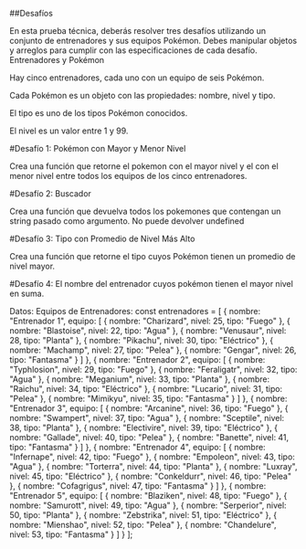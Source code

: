 ##Desafíos

En esta prueba técnica, deberás resolver tres desafíos utilizando un conjunto de entrenadores y sus equipos Pokémon. Debes manipular objetos y arreglos para cumplir con las especificaciones de cada desafío. 
Entrenadores y Pokémon

Hay cinco entrenadores, cada uno con un equipo de seis Pokémon.

Cada Pokémon es un objeto con las propiedades: nombre, nivel y tipo.

El tipo es uno de los tipos Pokémon conocidos.

El nivel es un valor entre 1 y 99.

#Desafío 1: Pokémon con Mayor y Menor Nivel

Crea una función que retorne el pokemon con el mayor nivel y el con el menor nivel entre todos los equipos de los cinco entrenadores.

#Desafío 2: Buscador

Crea una función que devuelva todos los pokemones que contengan un string pasado como argumento. No puede devolver undefined

#Desafío 3: Tipo con Promedio de Nivel Más Alto

Crea una función que retorne el tipo cuyos Pokémon tienen un promedio de nivel mayor.

#Desafío 4: El nombre del entrenador cuyos pokémon tienen el mayor nivel en suma. 

Datos:
Equipos de Entrenadores:
const entrenadores = [
    {
        nombre: "Entrenador 1",
        equipo: [
            { nombre: "Charizard", nivel: 25, tipo: "Fuego" },
            { nombre: "Blastoise", nivel: 22, tipo: "Agua" },
            { nombre: "Venusaur", nivel: 28, tipo: "Planta" },
            { nombre: "Pikachu", nivel: 30, tipo: "Eléctrico" },
            { nombre: "Machamp", nivel: 27, tipo: "Pelea" },
            { nombre: "Gengar", nivel: 26, tipo: "Fantasma" }
        ]
    },
    {
        nombre: "Entrenador 2",
        equipo: [
            { nombre: "Typhlosion", nivel: 29, tipo: "Fuego" },
            { nombre: "Feraligatr", nivel: 32, tipo: "Agua" },
            { nombre: "Meganium", nivel: 33, tipo: "Planta" },
            { nombre: "Raichu", nivel: 34, tipo: "Eléctrico" },
            { nombre: "Lucario", nivel: 31, tipo: "Pelea" },
            { nombre: "Mimikyu", nivel: 35, tipo: "Fantasma" }
        ]
    },
    {
        nombre: "Entrenador 3",
        equipo: [
            { nombre: "Arcanine", nivel: 36, tipo: "Fuego" },
            { nombre: "Swampert", nivel: 37, tipo: "Agua" },
            { nombre: "Sceptile", nivel: 38, tipo: "Planta" },
            { nombre: "Electivire", nivel: 39, tipo: "Eléctrico" },
            { nombre: "Gallade", nivel: 40, tipo: "Pelea" },
            { nombre: "Banette", nivel: 41, tipo: "Fantasma" }
        ]
    },
    {
        nombre: "Entrenador 4",
        equipo: [
            { nombre: "Infernape", nivel: 42, tipo: "Fuego" },
            { nombre: "Empoleon", nivel: 43, tipo: "Agua" },
            { nombre: "Torterra", nivel: 44, tipo: "Planta" },
            { nombre: "Luxray", nivel: 45, tipo: "Eléctrico" },
            { nombre: "Conkeldurr", nivel: 46, tipo: "Pelea" },
            { nombre: "Cofagrigus", nivel: 47, tipo: "Fantasma" }
        ]
    },
    {
        nombre: "Entrenador 5",
        equipo: [
            { nombre: "Blaziken", nivel: 48, tipo: "Fuego" },
            { nombre: "Samurott", nivel: 49, tipo: "Agua" },
            { nombre: "Serperior", nivel: 50, tipo: "Planta" },
            { nombre: "Zebstrika", nivel: 51, tipo: "Eléctrico" },
            { nombre: "Mienshao", nivel: 52, tipo: "Pelea" },
            { nombre: "Chandelure", nivel: 53, tipo: "Fantasma" }
        ]
    }
];
